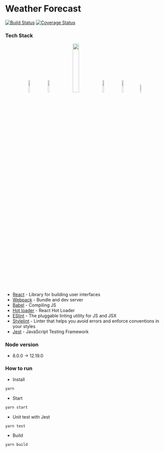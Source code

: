 # Weather Forecast
[![Build Status](https://travis-ci.org/toanleviet95/weather-forecast.svg?branch=master)](https://travis-ci.org/toanleviet95/weather-forecast)
[![Coverage Status](https://coveralls.io/repos/github/toanleviet95/weather-forecast/badge.svg)](https://coveralls.io/github/toanleviet95/weather-forecast)

### Tech Stack
<div align="center">
  <img src="https://seeklogo.com/images/R/react-logo-7B3CE81517-seeklogo.com.png" width="10%" />
  &nbsp;
  <img src="https://github.com/webpack/media/blob/master/logo/icon-square-big.svg" width="10%" />
  &nbsp;
  <img src="https://d33wubrfki0l68.cloudfront.net/7a197cfe44548cc1a3f581152af70a3051e11671/78df8/img/babel.svg" width="20%" />
  &nbsp;
  <img src="https://eslint.org/assets/img/logo.svg" width="10%" />
  &nbsp;
  <img src="https://seeklogo.com/images/S/stylelint-logo-631B4EAA36-seeklogo.com.png" width="10%" />
  &nbsp;
  <img src="https://www.learnstorybook.com/intro-to-storybook/logo-jest.png" width="8%" />
</div>

- [React][reactjs] - Library for building user interfaces
- [Webpack][webpack] - Bundle and dev server
- [Babel][babeljs] - Compiling JS
- [Hot loader][react-hot-loader] - React Hot Loader
- [ESlint][eslint] - The pluggable linting utility for JS and JSX
- [Stylelint][stylelint] - Linter that helps you avoid errors and enforce conventions in your styles
- [Jest][jest] - JavaScript Testing Framework

### Node version
- 8.0.0 -> 12.19.0

### How to run
- Install
```bash
yarn
```

- Start
```bash
yarn start
```

- Unit test with Jest
```bash
yarn test
```

- Build
```bash
yarn build
```
[reactjs]: https://reactjs.org
[babeljs]: https://babeljs.io
[webpack]: https://webpack.js.org
[react-hot-loader]: https://github.com/gaearon/react-hot-loader
[build-badge]: https://travis-ci.com/toanleviet95/react-sample-with-webpack.svg?branch=master
[eslint]: https://eslint.org
[stylelint]: https://stylelint.io
[jest]: https://jestjs.io
